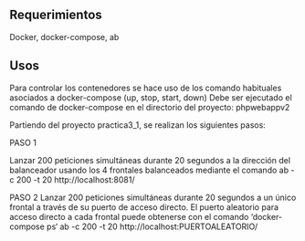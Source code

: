 
## Requerimientos 

Docker, docker-compose, ab 

## Usos

Para controlar los contenedores se hace uso de los comando habituales asociados a docker-compose (up, stop, start, down) 
Debe ser ejecutado el comando de docker-compose en el directorio del proyecto: phpwebappv2

Partiendo del proyecto practica3_1, se realizan los siguientes pasos:

PASO 1

Lanzar 200 peticiones simultáneas durante 20 segundos a la dirección del balanceador usando los 4 frontales balanceados mediante el comando
   ab -c 200 -t 20 http://localhost:8081/
   
PASO 2
Lanzar 200 peticiones simultáneas durante 20 segundos a un único frontal a través de su puerto de acceso directo. El puerto aleatorio para acceso directo a cada frontal puede obtenerse con el comando ‘docker-compose ps‘
   ab -c 200 -t 20 http://localhost:PUERTOALEATORIO/
   
